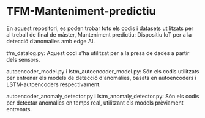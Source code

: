 # TFM-Manteniment-predictiu

En aquest repositori, es poden trobar tots els codis i datasets utilitzats per al treball de final de màster, Manteniment predictiu: Dispositiu IoT per a la detecció d’anomalies amb edge AI.

tfm_datalog.py: Aquest codi s'ha utilitzat per a la presa de dades a partir dels sensors.

autoencoder_model.py i lstm_autoencoder_model.py: Són els codis utilitzats per entrenar els models de detecció d'anomalies, basats en autoencoders i LSTM-autoencoders respectivament.

autoencoder_anomaly_detector.py i lstm_anomaly_detector.py: Són els codis per detectar anomalies en temps real, utilitzant els models prèviament entrenats.

